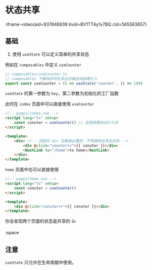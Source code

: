# 状态共享

:iframe-video{aid=937848939 bvid=BV1TT4y1v7BQ cid=565583657}


## 基础

1. 使用 `useState` 可以定义简单的共享状态

例如在 `composables` 中定义 `useCounter`

```ts
// composables/useCounter.ts
// composables 下模块的同名导出将被自动按需引入
export const useCounter = () => useState('counter', () => 100)
```

`useState` 的第一参数为 `key`，第二参数为初始化的工厂函数

此时在 `index` 页面中可以直接使用 `useCounter`

```html
<!-- pages/index.vue -->
<script lang="ts" setup>
    const conuter = useCounter() // 这是按需自动引入的
</script>

<template>
    <div> <!-- 顶层的 div 包裹是必需的，不然跳转会丢失状态 -->
        <div @click="conuter++">{{ conuter }}</div>
        <NuxtLink to="/home">to home</NuxtLink>
    </div>
</template>
```

`home` 页面中也可以直接使用

```html
<!-- pages/home.vue -->
<script lang="ts" setup>
	const conuter = useCounter()
</script>

<template>
	<div @click="conuter++">{{ conuter }}</div>
</template>
```

你会发现两个页面的状态是共享的 👍

:space


## 注意

`useState` 只允许在生命周期中使用。